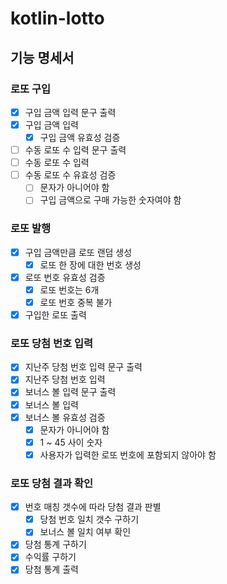# kotlin-lotto

## 기능 명세서

### 로또 구입
- [x] 구입 금액 입력 문구 출력
- [x] 구입 금액 입력
    - [x] 구입 금액 유효성 검증
- [ ] 수동 로또 수 입력 문구 출력
- [ ] 수동 로또 수 입력
- [ ] 수동 로또 수 유효성 검증
  - [ ] 문자가 아니어야 함
  - [ ] 구입 금액으로 구매 가능한 숫자여야 함

### 로또 발행
- [x] 구입 금액만큼 로또 랜덤 생성
    - [x] 로또 한 장에 대한 번호 생성
- [x] 로또 번호 유효성 검증
    - [x] 로또 번호는 6개
    - [x] 로또 번호 중복 불가
- [x] 구입한 로또 출력

### 로또 당첨 번호 입력
- [x] 지난주 당첨 번호 입력 문구 출력
- [x] 지난주 당첨 번호 입력
- [x] 보너스 볼 입력 문구 출력
- [x] 보너스 볼 입력
- [x] 보너스 볼 유효성 검증
    - [x] 문자가 아니어야 함
    - [x] 1 ~ 45 사이 숫자
    - [x] 사용자가 입력한 로또 번호에 포함되지 않아야 함

### 로또 당첨 결과 확인
- [x] 번호 매칭 갯수에 따라 당첨 결과 판별
    - [x] 당첨 번호 일치 갯수 구하기
    - [x] 보너스 볼 일치 여부 확인
- [x] 당첨 통계 구하기
- [x] 수익률 구하기
- [x] 당첨 통계 출력